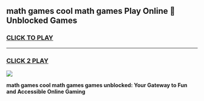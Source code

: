 
## math games cool math games Play Online 👋 Unblocked Games
<h3>
<a href="https://news.freeplayer.one?title=math_games_cool_math_games&ref=17CMG">CLICK TO PLAY</a></h3>
<hr>

<h3>
<a href="https://news.freeplayer.one?title=math_games_cool_math_games&ref=17CMG">CLICK 2 PLAY</a>
  
</h3>

<a href="https://news.freeplayer.one?title=math_games_cool_math_games&ref=17CMG/"><img src="https://clearcache.store/games.png"></a>


**math games cool math games games unblocked: Your Gateway to Fun and Accessible Online Gaming**
